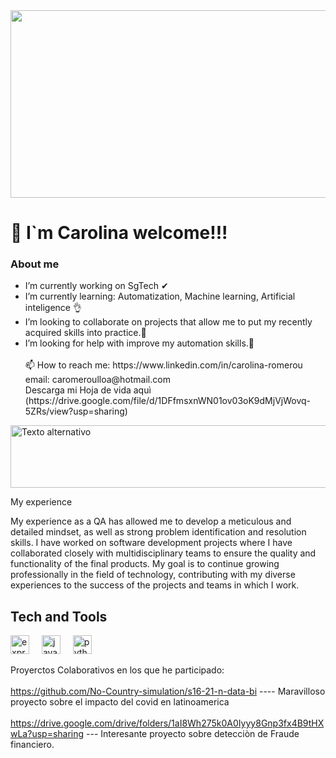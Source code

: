 
<img src="https://media1.tenor.com/m/lvLaG5hPCncAAAAd/data-analysis.gif" style="width: 1150px; height: 300px;"/>


# 👋 I`m Carolina welcome!!!


### About me

<div align="left">

  
   <ul>
      <li> I’m currently working on SgTech ✔</li>
      <li> I’m currently learning: Automatization, Machine learning, Artificial inteligence 👌</li>
      <li> I’m looking to collaborate on projects that allow me to put my recently acquired skills into practice.👀</li>
      <li> I’m looking for help with improve my automation skills.👀</li>
      <br>
     📫 How to reach me:  
     https://www.linkedin.com/in/carolina-romerou
     <br>
     email: 
     caromeroulloa@hotmail.com
     <br>
     Descarga mi Hoja de vida aquì 
     (https://drive.google.com/file/d/1DFfmsxnWN01ov03oK9dMjVjWovq-5ZRs/view?usp=sharing)
  <ul/>
</div>

<img src="https://media1.tenor.com/m/w2WYZuHWZw0AAAAC/coded-data.gif" alt="Texto alternativo" style="width: 1150px; height: 100px;"/>


My experience

My experience as a QA has allowed me to develop a meticulous and detailed mindset, as well as strong problem identification and resolution skills. 
I have worked on software development projects where I have collaborated closely with multidisciplinary teams to ensure the quality and functionality of the final products. 
My goal is to continue growing professionally in the field of technology, contributing with my diverse experiences to the success of the projects and teams in which I work.

## Tech and Tools
<div align="left">
  <img src="https://skillicons.dev/icons?i=selenium" height="30" alt="express logo"  />
  <img width="12" />
  <img src="https://skillicons.dev/icons?i=java" height="30" alt="java logo"  />
  <img width="12" />
  <img src="https://skillicons.dev/icons?i=python" height="30" alt="python logo"  />
  <img width="12" />
</div>

Proyerctos Colaborativos en los que he participado: <br> <br>
https://github.com/No-Country-simulation/s16-21-n-data-bi ---- Maravilloso proyecto sobre el impacto del covid en latinoamerica <br>
<br>
https://drive.google.com/drive/folders/1aI8Wh275k0A0Iyyy8Gnp3fx4B9tHXwLa?usp=sharing --- Interesante proyecto sobre detecciòn de Fraude financiero. 





